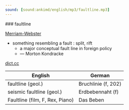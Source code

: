 ```yaml
---
sound: [sound:ankimd/english/mp3/faultline.mp3]
---
```


\### faultline

[Merriam-Webster](https://www.merriam-webster.com/dictionary/faultline)

- something resembling a fault : split, rift
    - a major conceptual fault line in foreign policy
    - — Morton Kondracke

[dict.cc](https://www.dict.cc/faultline)

| English        | German       |
| -------------- | ------------ |
| faultline (geol.) | Bruchlinie (f, 202) |
| seismic faultline (geol.) | Erdbebennaht (f) |
| Faultline (film, F, Rex, Piano) | Das Beben |
